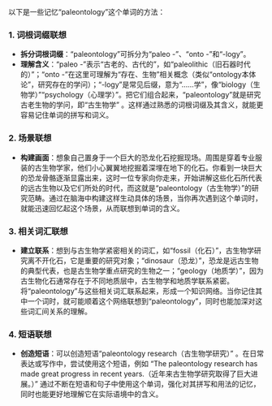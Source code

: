 以下是一些记忆“paleontology”这个单词的方法：

### 1. 词根词缀联想
 - **拆分词根词缀**：“paleontology”可拆分为“paleo -”、“onto -”和“-logy”。
 - **理解含义**：“paleo -”表示“古老的、古代的”，如“paleolithic（旧石器时代的）”；“onto -”在这里可理解为“存在、生物”相关概念（类似“ontology本体论”，研究存在的学问）；“-logy”是常见后缀，意为“……学”，像“biology（生物学）”“psychology（心理学）”。把它们组合起来，“paleontology”就是研究古老生物的学问，即“古生物学” 。这样通过熟悉的词根词缀及其含义，就能更容易记住单词的拼写和词义。

### 2. 场景联想
 - **构建画面**：想象自己置身于一个巨大的恐龙化石挖掘现场。周围是穿着专业服装的古生物学家，他们小心翼翼地挖掘着深埋在地下的化石。你看到一块巨大的恐龙骨骼逐渐显露出来，这时一位专家向你走来，开始讲解这些化石所代表的远古生物以及它们所处的时代，而这就是“paleontology（古生物学）”的研究范畴。通过在脑海中构建这样生动具体的场景，当你再次遇到这个单词时，就能迅速回忆起这个场景，从而联想到单词的含义。

### 3. 相关词汇联想
 - **建立联系**：想到与古生物学紧密相关的词汇，如“fossil（化石）”，古生物学研究离不开化石，它是重要的研究对象；“dinosaur（恐龙）”，恐龙是远古生物的典型代表，也是古生物学重点研究的生物之一；“geology（地质学）”，因为古生物化石通常存在于不同地质层中，古生物学和地质学联系紧密。将“paleontology”与这些相关词汇联系起来，形成一个知识网络。当你记住其中一个词时，就可能顺着这个网络联想到“paleontology”，同时也能加深对这些词汇间关系的理解。

### 4. 短语联想
 - **创造短语**：可以创造短语“paleontology research（古生物学研究）” 。在日常表达或写作中，尝试使用这个短语，例如 “The paleontology research has made great progress in recent years.（近年来古生物学研究取得了巨大进展。）” 通过不断在短语和句子中使用这个单词，强化对其拼写和用法的记忆，同时也能更好地理解它在实际语境中的含义。 